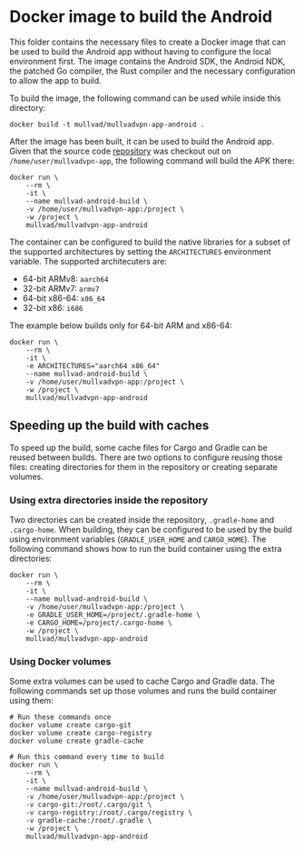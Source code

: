 # Docker image to build the Android

This folder contains the necessary files to create a Docker image that can be used to build the
Android app without having to configure the local environment first. The image contains the
Android SDK, the Android NDK, the patched Go compiler, the Rust compiler and the necessary
configuration to allow the app to build.

To build the image, the following command can be used while inside this directory:

```
docker build -t mullvad/mullvadvpn-app-android .
```

After the image has been built, it can be used to build the Android app. Given that the source code
[repository](https://github.com/mullvad/mullvadvpn-app) was checkout out on
`/home/user/mullvadvpn-app`, the following command will build the APK there:

```
docker run \
    --rm \
    -it \
    --name mullvad-android-build \
    -v /home/user/mullvadvpn-app:/project \
    -w /project \
    mullvad/mullvadvpn-app-android
```

The container can be configured to build the native libraries for a subset of the supported
architectures by setting the `ARCHITECTURES` environment variable. The supported architecuters are:

- 64-bit ARMv8: `aarch64`
- 32-bit ARMv7: `armv7`
- 64-bit x86-64: `x86_64`
- 32-bit x86: `i686`

The example below builds only for 64-bit ARM and x86-64:

```
docker run \
    --rm \
    -it \
    -e ARCHITECTURES="aarch64 x86_64"
    --name mullvad-android-build \
    -v /home/user/mullvadvpn-app:/project \
    -w /project \
    mullvad/mullvadvpn-app-android
```

## Speeding up the build with caches

To speed up the build, some cache files for Cargo and Gradle can be reused between builds. There are
two options to configure reusing those files: creating directories for them in the repository or
creating separate volumes.

### Using extra directories inside the repository

Two directories can be created inside the repository, `.gradle-home` and `.cargo-home`. When
building, they can be configured to be used by the build using environment variables
(`GRADLE_USER_HOME` and `CARGO_HOME`). The following command shows how to run the build container
using the extra directories:

```
docker run \
    --rm \
    -it \
    --name mullvad-android-build \
    -v /home/user/mullvadvpn-app:/project \
    -e GRADLE_USER_HOME=/project/.gradle-home \
    -e CARGO_HOME=/project/.cargo-home \
    -w /project \
    mullvad/mullvadvpn-app-android
```

### Using Docker volumes

Some extra volumes can be used to cache Cargo and Gradle data. The following commands set up those
volumes and runs the build container using them:

```
# Run these commands once
docker volume create cargo-git
docker volume create cargo-registry
docker volume create gradle-cache

# Run this command every time to build
docker run \
    --rm \
    -it \
    --name mullvad-android-build \
    -v /home/user/mullvadvpn-app:/project \
    -v cargo-git:/root/.cargo/git \
    -v cargo-registry:/root/.cargo/registry \
    -v gradle-cache:/root/.gradle \
    -w /project \
    mullvad/mullvadvpn-app-android
```
